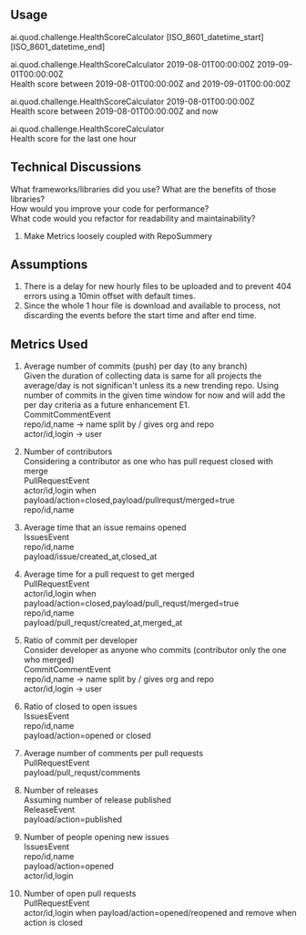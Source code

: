 Usage
-----
ai.quod.challenge.HealthScoreCalculator [ISO_8601_datetime_start] [ISO_8601_datetime_end]  
  
ai.quod.challenge.HealthScoreCalculator 2019-08-01T00:00:00Z 2019-09-01T00:00:00Z  
Health score between 2019-08-01T00:00:00Z and 2019-09-01T00:00:00Z  
  
ai.quod.challenge.HealthScoreCalculator 2019-08-01T00:00:00Z  
Health score between 2019-08-01T00:00:00Z and now  
  
ai.quod.challenge.HealthScoreCalculator  
Health score for the last one hour  

Technical Discussions
---------------------
What frameworks/libraries did you use? What are the benefits of those libraries?  
How would you improve your code for performance?  
What code would you refactor for readability and maintainability?  
1. Make Metrics loosely coupled with RepoSummery  

Assumptions
-----------
1. There is a delay for new hourly files to be uploaded and to prevent 404
errors using a 10min offset with default times.  
2. Since the whole 1 hour file is download and available to process, not
discarding the events before the start time and after end time.  

Metrics Used
------------
1. Average number of commits (push) per day (to any branch)  
Given the duration of collecting data is same for all projects the average/day 
is not significan't unless its a new trending repo. Using number of commits in 
the given time window for now and will add the per day criteria as a future enhancement E1.  
CommitCommentEvent  
repo/id,name -> name split by / gives org and repo  
actor/id,login -> user  

2. Number of contributors  
Considering a contributor as one who has pull request closed with merge  
PullRequestEvent  
actor/id,login when payload/action=closed,payload/pullrequst/merged=true  
repo/id,name  

3. Average time that an issue remains opened  
IssuesEvent  
repo/id,name  
payload/issue/created_at,closed_at  

4. Average time for a pull request to get merged  
PullRequestEvent  
actor/id,login when payload/action=closed,payload/pull_requst/merged=true  
repo/id,name  
payload/pull_requst/created_at,merged_at  

5. Ratio of commit per developer  
Consider developer as anyone who commits (contributor only the one who merged)  
CommitCommentEvent  
repo/id,name -> name split by / gives org and repo  
actor/id,login -> user  

6. Ratio of closed to open issues  
IssuesEvent  
repo/id,name  
payload/action=opened or closed  

7. Average number of comments per pull requests  
PullRequestEvent  
payload/pull_requst/comments  

8. Number of releases  
Assuming number of release published  
ReleaseEvent  
payload/action=published  
  
9. Number of people opening new issues  
IssuesEvent  
repo/id,name  
payload/action=opened  
actor/id,login  

10. Number of open pull requests  
PullRequestEvent  
actor/id,login when payload/action=opened/reopened and remove when action is closed  